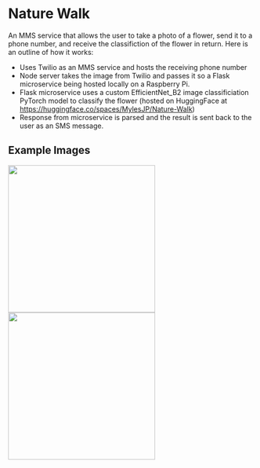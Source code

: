 # Nature Walk
An MMS service that allows the user to take a photo of a flower, send it to a phone number, and receive the classifiction of the flower in return. Here is an outline of how it works:
- Uses Twilio as an MMS service and hosts the receiving phone number
- Node server takes the image from Twilio and passes it so a Flask microservice being hosted locally on a Raspberry Pi.
- Flask microservice uses a custom EfficientNet_B2 image classificiation PyTorch model to classify the flower (hosted on HuggingFace at https://huggingface.co/spaces/MylesJP/Nature-Walk)
- Response from microservice is parsed and the result is sent back to the user as an SMS message.

## Example Images
<img src="https://github.com/MylesJP/Nature-Walk/assets/96148570/071d1940-a79a-4516-95d4-ebd1e1649a8d" width="300"/>
<img src="https://github.com/MylesJP/Nature-Walk/assets/96148570/18e402dc-e9ed-4634-9b50-faa7faa6c41c" width="300"/>

